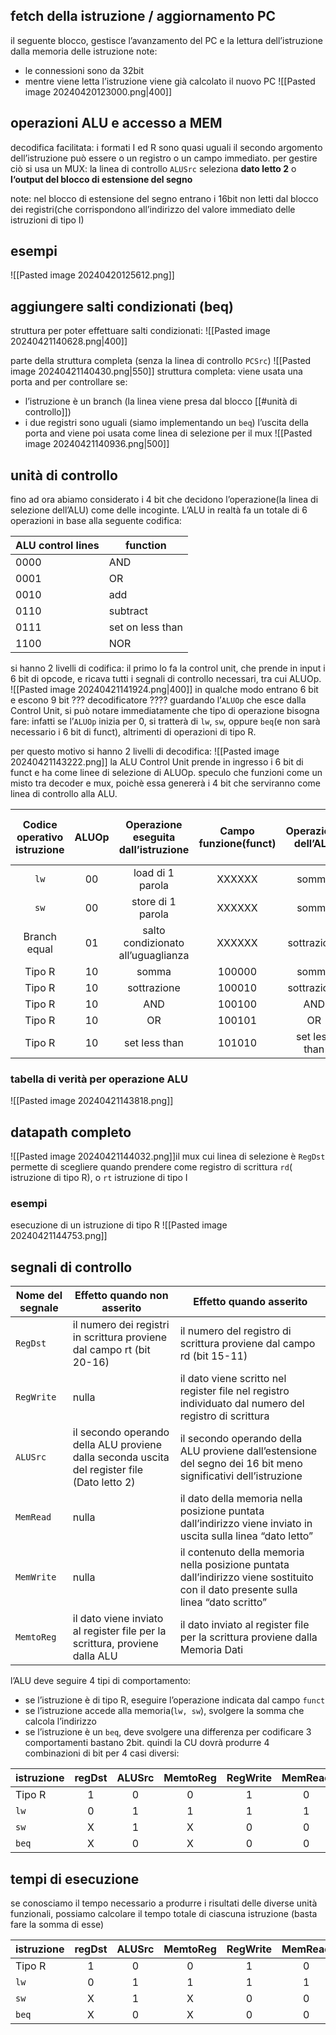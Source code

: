 ## fetch della istruzione / aggiornamento PC
il seguente blocco, gestisce l’avanzamento del PC e la lettura dell’istruzione dalla memoria delle istruzione
note:
- le connessioni sono da 32bit
- mentre viene letta l’istruzione viene già calcolato il nuovo PC
![[Pasted image 20240420123000.png|400]]
## operazioni ALU e accesso a MEM
decodifica facilitata: i formati I ed R sono quasi uguali
il secondo argomento dell’istruzione può essere o un registro o un campo immediato. per gestire ciò si usa un MUX: la linea di controllo `ALUSrc` seleziona  **dato letto 2** o **l‘output del blocco di estensione del segno**

note: 
nel blocco di estensione del segno entrano i 16bit non letti dal blocco dei registri(che corrispondono all’indirizzo del valore immediato delle istruzioni di tipo I)
## esempi
![[Pasted image 20240420125612.png]]

## aggiungere salti condizionati (beq)
struttura per poter effettuare salti condizionati:
![[Pasted image 20240421140628.png|400]]

parte della struttura completa (senza la linea di controllo `PCSrc`)
![[Pasted image 20240421140430.png|550]]
struttura completa: 
viene usata una porta and per controllare se:
- l’istruzione è un branch (la linea viene presa dal blocco [[#unità di controllo]])
- i due registri sono uguali (siamo implementando un `beq`)
l’uscita della porta and viene poi usata come linea di selezione per il mux
![[Pasted image 20240421140936.png|500]]

## unità di controllo
fino ad ora abiamo considerato i 4 bit che decidono l’operazione(la linea di selezione dell’ALU) come delle incoginte. L’ALU in realtà fa un totale di 6 operazioni in base alla seguente codifica:

| ALU control lines | function         |
| ----------------- | ---------------- |
| 0000              | AND              |
| 0001              | OR               |
| 0010              | add              |
| 0110              | subtract         |
| 0111              | set on less than |
| 1100              | NOR              |
si hanno 2 livelli di codifica:
il primo lo fa la control unit, che prende in input i 6 bit di opcode, e ricava tutti i segnali di controllo necessari, tra cui ALUOp.
![[Pasted image 20240421141924.png|400]]
in qualche modo entrano 6 bit e escono 9 bit ??? decodificatore ????
 guardando l’`ALUOp` che esce dalla Control Unit, si può notare immediatamente che tipo di operazione bisogna fare: infatti se l’`ALUOp` inizia per 0, si tratterà di `lw`, `sw`, oppure `beq`(e non sarà necessario i 6 bit di funct), altrimenti di operazioni di tipo R.
 
 per questo motivo si hanno 2 livelli di decodifica:
 ![[Pasted image 20240421143222.png]]
 la ALU Control Unit prende in ingresso i 6 bit di funct e ha come linee di selezione di ALUOp. speculo che funzioni come un misto tra decoder e mux, poichè essa genererà i 4 bit che serviranno come linea di controllo alla ALU.
 
| Codice operativo istruzione | ALUOp | Operazione eseguita dall’istruzione | Campo funzione(funct) | Operazione dell’ALU | Ingresso di controllo alla ALU |
| :-------------------------: | :---: | :---------------------------------: | :-------------------: | :-----------------: | :----------------------------: |
|            `lw`             |  00   |          load di 1 parola           |        XXXXXX         |        somma        |              0010              |
|            `sw`             |  00   |          store di 1 parola          |        XXXXXX         |        somma        |              0010              |
|        Branch equal         |  01   | salto condizionato all’uguaglianza  |        XXXXXX         |     sottrazione     |              0110              |
|           Tipo R            |  10   |                somma                |        100000         |        somma        |              0010              |
|           Tipo R            |  10   |             sottrazione             |        100010         |     sottrazione     |              0110              |
|           Tipo R            |  10   |                 AND                 |        100100         |         AND         |              0000              |
|           Tipo R            |  10   |                 OR                  |        100101         |         OR          |              0001              |
|           Tipo R            |  10   |            set less than            |        101010         |    set less than    |              0111              |
### tabella di verità per operazione ALU
![[Pasted image 20240421143818.png]]

## datapath completo
![[Pasted image 20240421144032.png]]il mux cui linea di selezione è `RegDst` permette di scegliere quando prendere come registro di scrittura `rd`( istruzione di tipo R), o `rt` istruzione di tipo I
### esempi
esecuzione di un istruzione di tipo R
![[Pasted image 20240421144753.png]]

## segnali di controllo

| Nome del segnale | Effetto quando non asserito                                                                  | Effetto quando asserito                                                                                                            |
| ---------------- | -------------------------------------------------------------------------------------------- | ---------------------------------------------------------------------------------------------------------------------------------- |
| `RegDst`         | il numero dei registri in scrittura proviene dal campo rt (bit 20-16)                        | il numero del registro di scrittura proviene dal campo rd (bit 15-11)                                                              |
| `RegWrite`       | nulla                                                                                        | il dato viene scritto nel register file nel registro individuato dal numero del registro di scrittura                              |
| `ALUSrc`         | il secondo operando della ALU proviene dalla seconda uscita del register file (Dato letto 2) | il secondo operando della ALU proviene dall’estensione del segno dei 16 bit meno significativi dell’istruzione                     |
| `MemRead`        | nulla                                                                                        | il dato della memoria nella posizione puntata dall’indirizzo viene inviato in uscita sulla linea “dato letto”                      |
| `MemWrite`       | nulla                                                                                        | il contenuto della memoria nella posizione puntata dall’indirizzo viene sostituito con il dato presente sulla linea “dato scritto” |
| `MemtoReg`       | il dato viene inviato al register file per la scrittura, proviene dalla ALU                  | il dato inviato al register file per la scrittura proviene dalla Memoria Dati                                                      |
l’ALU deve seguire 4 tipi di comportamento:
- se l’istruzione è di tipo R, eseguire l’operazione indicata dal campo `funct`
- se l’istruzione accede alla memoria(`lw, sw`), svolgere la somma che calcola l’indirizzo
- se l’istruzione è un `beq`, deve svolgere una differenza
per codificare 3 comportamenti bastano 2bit. quindi la CU dovrà produrre 4 combinazioni di bit per 4 casi diversi:

| istruzione | regDst | ALUSrc | MemtoReg | RegWrite | MemRead | MemWrite | Branch | ALUOp1 | ALUOp0 |
| ---------- |:------:|:------:|:--------:|:--------:|:-------:|:--------:|:------:|:------:|:------:|
| Tipo R     |   1    |   0    |    0     |    1     |    0    |    0     |   0    |   1    |   0    |
| `lw`       |   0    |   1    |    1     |    1     |    1    |    0     |   0    |   0    |   0    |
| `sw`       |   X    |   1    |    X     |    0     |    0    |    1     |   0    |   0    |   0    |
| `beq`      |   X    |   0    |    X     |    0     |    0    |    0     |   1    |   0    |   1    |

## tempi di esecuzione
se conosciamo il tempo necessario a produrre i risultati delle diverse unità funzionali, possiamo calcolare il tempo totale di ciascuna istruzione (basta fare la somma di esse)

| istruzione | regDst | ALUSrc | MemtoReg | RegWrite | MemRead | MemWrite | Branch | ALUOp1 | ALUOp0 |
| ---------- | :----: | :----: | :------: | :------: | :-----: | :------: | :----: | :----: | :----: |
| Tipo R     |   1    |   0    |    0     |    1     |    0    |    0     |   0    |   1    |   0    |
| `lw`       |   0    |   1    |    1     |    1     |    1    |    0     |   0    |   0    |   0    |
| `sw`       |   X    |   1    |    X     |    0     |    0    |    1     |   0    |   0    |   0    |
| `beq`      |   X    |   0    |    X     |    0     |    0    |    0     |   1    |   0    |   1    |
